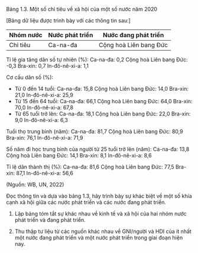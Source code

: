 Bảng 1.3. Một số chỉ tiêu về xã hội của một số nước năm 2020

[Bảng dữ liệu được trình bày với các thông tin sau:]

Nhóm nước | Nước phát triển | Nước đang phát triển
--- | --- | ---
Chỉ tiêu | Ca-na-đa | Cộng hoà Liên bang Đức | Bra-xin | In-đô-nê-xi-a

Tỉ lệ gia tăng dân số tự nhiên (%):
Ca-na-đa: 0,2
Cộng hoà Liên bang Đức: -0,3
Bra-xin: 0,7
In-đô-nê-xi-a: 1,1

Cơ cấu dân số (%):
- Từ 0 đến 14 tuổi:
  Ca-na-đa: 15,8
  Cộng hoà Liên bang Đức: 14,0
  Bra-xin: 21,0
  In-đô-nê-xi-a: 25,9
- Từ 15 đến 64 tuổi:
  Ca-na-đa: 66,1
  Cộng hoà Liên bang Đức: 64,0
  Bra-xin: 70,0
  In-đô-nê-xi-a: 67,8
- Từ 65 tuổi trở lên:
  Ca-na-đa: 18,1
  Cộng hoà Liên bang Đức: 22,0
  Bra-xin: 9,0
  In-đô-nê-xi-a: 6,3

Tuổi thọ trung bình (năm):
Ca-na-đa: 81,7
Cộng hoà Liên bang Đức: 80,9
Bra-xin: 76,1
In-đô-nê-xi-a: 71,9

Số năm đi học trung bình của người từ 25 tuổi trở lên (năm):
Ca-na-đa: 13,8
Cộng hoà Liên bang Đức: 14,1
Bra-xin: 8,1
In-đô-nê-xi-a: 8,6

Tỉ lệ dân thành thị (%):
Ca-na-đa: 81,6
Cộng hoà Liên bang Đức: 77,5
Bra-xin: 87,1
In-đô-nê-xi-a: 56,6

(Nguồn: WB, UN, 2022)

Đọc thông tin và dựa vào bảng 1.3, hãy trình bày sự khác biệt về một số khía cạnh xã hội giữa các nước phát triển và các nước đang phát triển.

1. Lập bảng tóm tắt sự khác nhau về kinh tế và xã hội của hai nhóm nước phát triển và đang phát triển.

2. Thu thập tư liệu từ các nguồn khác nhau về GNI/người và HDI của ít nhất một nước đang phát triển và một nước phát triển trong giai đoạn hiện nay.